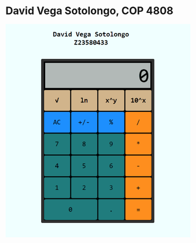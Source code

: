 # David Vega Sotolongo, COP 4808

![](https://github.com/cop4808-spring-2023-fullstack-web/cop4808-git-and-github-fundamentals-spartanDavid22/blob/main/calculator.gif)
